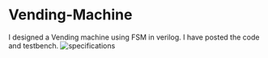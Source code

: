 # Vending-Machine

I designed a Vending machine using FSM in verilog.
I have posted the code and testbench.
![specifications](https://user-images.githubusercontent.com/66329922/83981018-267fa500-a8e8-11ea-8e66-796fd9fef6bd.PNG)

